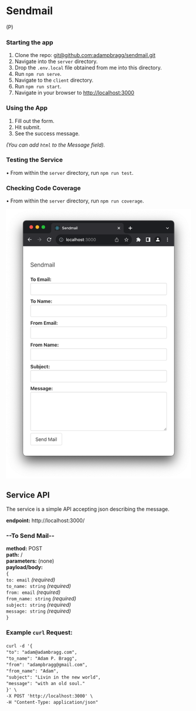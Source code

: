 # Sendmail
(P)

### Starting the app

1. Clone the repo: [git@github.com:adampbragg/sendmail.git](git@github.com:adampbragg/sendmail.git)
2. Navigate into the `server` directory.
3. Drop the `.env.local` file obtained from me into this directory.
4. Run `npm run serve`.
5. Navigate to the `client` directory.
6. Run `npm run start`.
7. Navigate in your browser to [http://localhost:3000](http://localhost:3000)

### Using the App

1. Fill out the form.
2. Hit submit.
3. See the success message.

*(You can add `html` to the Message field).*

### Testing the Service

• From within the `server` directory, run `npm run test`.

### Checking Code Coverage

• From within the `server` directory, run `npm run coverage`.

![sendmail form](sendmail.png)

## Service API

The service is a simple API accepting json describing the message.

**endpoint:** http://localhost:3000/  

### --To Send Mail--
**method:** POST  
**path:** /  
**parameters:** (none)  
**payload/body:**  
`{`  
  `to: email` *(required)*  
  `to_name: string` *(required)*  
  `from: email` *(required)*  
  `from_name: string` *(required)*  
  `subject: string` *(required)*  
  `message: string` *(required)*  
`}`

### Example `curl` Request:
`curl -d '{`  
  `"to": "adam@adambragg.com",`  
  `"to_name": "Adam P. Bragg",`  
  `"from": "adampbragg@gmail.com",`  
  `"from_name": "Adam",`  
  `"subject": "Livin in the new world",`  
  `"message": "with an old soul."`  
`}' \`  
`-X POST 'http://localhost:3000' \`  
`-H "Content-Type: application/json"`